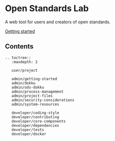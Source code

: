 Open Standards Lab
==============================

A web tool for users and creators of open standards.

[Getting started](https://github.com/OpenDataServices/standards-lab/blob/main/README.md)

## Contents

```eval_rst
.. toctree::
   :maxdepth: 2

   user/project

   admin/getting-started
   admin/dokku
   admin/ods-dokku
   admin/process-management
   admin/project-files
   admin/security-considerations
   admin/system-resources

   developer/coding-style
   developer/contributing
   developer/core-components
   developer/dependencies
   developer/tests
   developer/docker

```
